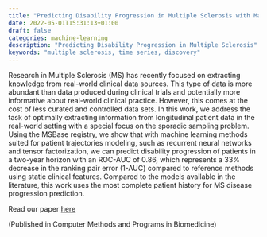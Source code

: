 ```yaml
---
title: "Predicting Disability Progression in Multiple Sclerosis with Machine Learning"
date: 2022-05-01T15:31:13+01:00
draft: false
categories: machine-learning
description: "Predicting Disability Progression in Multiple Sclerosis"
keywords: "multiple sclerosis, time series, discovery"
---
```


Research in Multiple Sclerosis (MS) has recently focused on extracting knowledge from real-world clinical data sources. This type of data is more abundant than data produced during clinical trials and potentially more informative about real-world clinical practice. However, this comes at the cost of less curated and controlled data sets. In this work, we address the task of optimally extracting information from longitudinal patient data in the real-world setting with a special focus on the sporadic sampling problem. Using the MSBase registry, we show that with machine learning methods suited for patient trajectories modeling, such as recurrent neural networks and tensor factorization, we can predict disability progression of patients in a two-year horizon with an ROC-AUC of 0.86, which represents a 33% decrease in the ranking pair error (1-AUC) compared to reference methods using static clinical features. Compared to the models available in the literature, this work uses the most complete patient history for MS disease progression prediction.

Read our paper [here](https://arxiv.org/pdf/2011.04749.pdf)

(Published in Computer Methods and Programs in Biomedicine)
